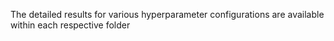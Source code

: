 The detailed results for various hyperparameter configurations are available within each respective folder
